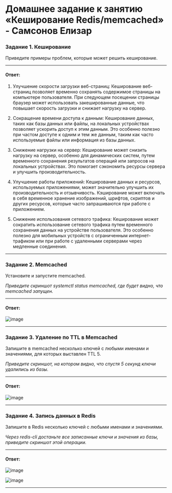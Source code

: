 # Домашнее задание к занятию «Кеширование Redis/memcached» - Самсонов Елизар

### Задание 1. Кеширование 

Приведите примеры проблем, которые может решить кеширование. 

------------------------------

#### Ответ:

1. Улучшение скорости загрузки веб-страниц: Кеширование веб-страниц позволяет временно сохранять содержимое страницы на компьютере пользователя. При следующем посещении страницы браузер может использовать закешированные данные, что повышает скорость загрузки и снижает нагрузку на сервер.

2. Сокращение времени доступа к данным: Кеширование данных, таких как базы данных или файлы, на локальных устройствах позволяет ускорить доступ к этим данным. Это особенно полезно при частом доступе к одним и тем же данным, таким как часто используемые файлы или информация из базы данных.

3. Снижение нагрузки на сервер: Кеширование может снизить нагрузку на сервер, особенно для динамических систем, путем временного сохранения результатов операций или запросов на локальных устройствах. Это помогает сэкономить ресурсы сервера и улучшить производительность.

4. Улучшение работы приложений: Кеширование данных и ресурсов, используемых приложениями, может значительно улучшить их производительность и отзывчивость. Кэширование может включать в себя временное хранение изображений, шрифтов, скриптов и других ресурсов, которые часто запрашиваются при работе с приложением.

5. Снижение использования сетевого трафика: Кеширование может сократить использование сетевого трафика путем временного сохранения данных на устройстве пользователя. Это особенно полезно для мобильных устройств с ограниченным интернет-трафиком или при работе с удаленными серверами через медленные соединения.

------------------------------


### Задание 2. Memcached

Установите и запустите memcached.

*Приведите скриншот systemctl status memcached, где будет видно, что memcached запущен.*

------------------------------

#### Ответ:

![image](https://github.com/elisar83/sdb-homeworks/assets/122297912/b53c8ae7-1e59-466e-b9c5-89e1fedb57a1)

------------------------------

### Задание 3. Удаление по TTL в Memcached

Запишите в memcached несколько ключей с любыми именами и значениями, для которых выставлен TTL 5. 

*Приведите скриншот, на котором видно, что спустя 5 секунд ключи удалились из базы.*

------------------------------

#### Ответ:

![image](https://github.com/elisar83/sdb-homeworks/assets/122297912/17de1800-6d12-4265-a31f-e75adb2e6e64)

------------------------------

### Задание 4. Запись данных в Redis

Запишите в Redis несколько ключей с любыми именами и значениями. 

*Через redis-cli достаньте все записанные ключи и значения из базы, приведите скриншот этой операции.*

------------------------------

#### Ответ:

![image](https://github.com/elisar83/sdb-homeworks/assets/122297912/4ed0114a-1a08-4717-8135-7532e789e648)

![image](https://github.com/elisar83/sdb-homeworks/assets/122297912/a0dc6e2e-6de9-442e-a792-bce4c06e560f)

------------------------------

